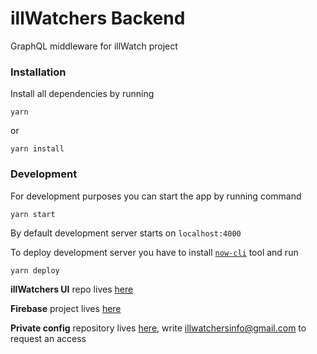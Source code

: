 
# illWatchers Backend

GraphQL middleware for illWatch project

### Installation
Install all dependencies by running

    yarn 
or

    yarn install

### Development
For development purposes you can start the app by running command

    yarn start
By default development server starts on `localhost:4000`

To deploy development server you have to install [`now-cli`](https://zeit.co/download#now-cli) tool and run
```bash
yarn deploy
```

**illWatchers UI** repo lives [here](https://github.com/illWatchers/ill-watch-ui) 

**Firebase** project lives [here](https://console.firebase.google.com/u/1/project/illwatchers-32/database)

**Private config** repository lives [here](https://gitlab.com/illWatchers/config), write <illwatchersinfo@gmail.com> to request an access

